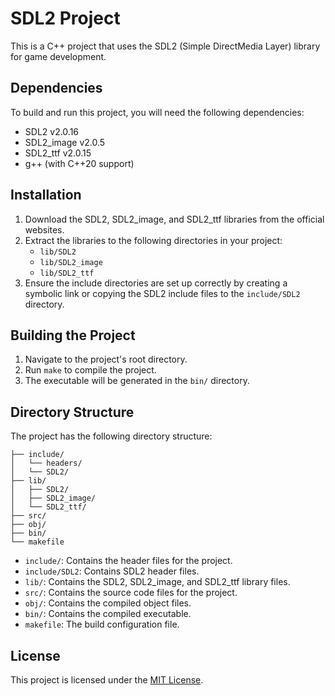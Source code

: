 # SDL2 Project

This is a C++ project that uses the SDL2 (Simple DirectMedia Layer) library for game development.

## Dependencies

To build and run this project, you will need the following dependencies:

- SDL2 v2.0.16
- SDL2_image v2.0.5
- SDL2_ttf v2.0.15
- g++ (with C++20 support)

## Installation

1. Download the SDL2, SDL2_image, and SDL2_ttf libraries from the official websites.
2. Extract the libraries to the following directories in your project:
   - `lib/SDL2`
   - `lib/SDL2_image`
   - `lib/SDL2_ttf`
3. Ensure the include directories are set up correctly by creating a symbolic link or copying the SDL2 include files to the `include/SDL2` directory.

## Building the Project

1. Navigate to the project's root directory.
2. Run `make` to compile the project.
3. The executable will be generated in the `bin/` directory.

## Directory Structure

The project has the following directory structure:
```
├── include/
│   └── headers/
│   └── SDL2/
├── lib/
│   ├── SDL2/
│   ├── SDL2_image/
│   └── SDL2_ttf/
├── src/
├── obj/
├── bin/
└── makefile
```

- `include/`: Contains the header files for the project.
- `include/SDL2`: Contains SDL2 header files.
- `lib/`: Contains the SDL2, SDL2_image, and SDL2_ttf library files.
- `src/`: Contains the source code files for the project.
- `obj/`: Contains the compiled object files.
- `bin/`: Contains the compiled executable.
- `makefile`: The build configuration file.

## License

This project is licensed under the [MIT License](LICENSE).